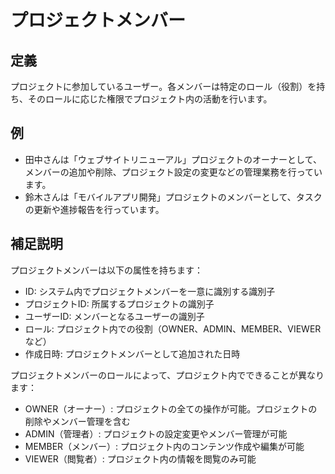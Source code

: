 # プロジェクトメンバー

## 定義

プロジェクトに参加しているユーザー。各メンバーは特定のロール（役割）を持ち、そのロールに応じた権限でプロジェクト内の活動を行います。

## 例

- 田中さんは「ウェブサイトリニューアル」プロジェクトのオーナーとして、メンバーの追加や削除、プロジェクト設定の変更などの管理業務を行っています。
- 鈴木さんは「モバイルアプリ開発」プロジェクトのメンバーとして、タスクの更新や進捗報告を行っています。

## 補足説明

プロジェクトメンバーは以下の属性を持ちます：
- ID: システム内でプロジェクトメンバーを一意に識別する識別子
- プロジェクトID: 所属するプロジェクトの識別子
- ユーザーID: メンバーとなるユーザーの識別子
- ロール: プロジェクト内での役割（OWNER、ADMIN、MEMBER、VIEWERなど）
- 作成日時: プロジェクトメンバーとして追加された日時

プロジェクトメンバーのロールによって、プロジェクト内でできることが異なります：
- OWNER（オーナー）: プロジェクトの全ての操作が可能。プロジェクトの削除やメンバー管理を含む
- ADMIN（管理者）: プロジェクトの設定変更やメンバー管理が可能
- MEMBER（メンバー）: プロジェクト内のコンテンツ作成や編集が可能
- VIEWER（閲覧者）: プロジェクト内の情報を閲覧のみ可能
